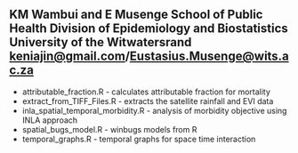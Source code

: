 KM Wambui and E Musenge 
School of Public Health
Division of Epidemiology and Biostatistics
University of the Witwatersrand 
keniajin@gmail.com/Eustasius.Musenge@wits.ac.za
----------------------------------------
- attributable_fraction.R - calculates attributable fraction for mortality
- extract_from_TIFF_Files.R - extracts the satellite rainfall and EVI data
- inla_spatial_temporal_morbidity.R - analysis of morbidity objective using INLA approach
- spatial_bugs_model.R - winbugs models from R
- temporal_graphs.R - temporal graphs for space time interaction